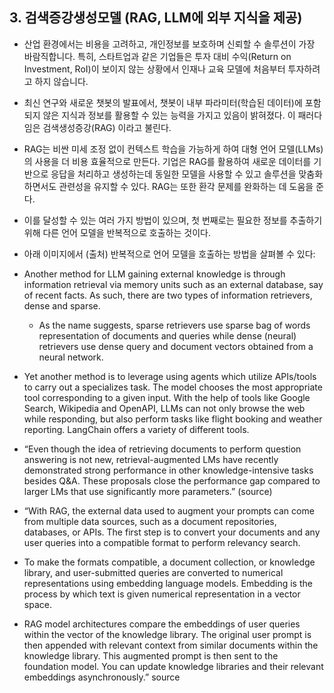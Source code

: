 ## 3. 검색증강생성모델 (RAG, LLM에 외부 지식을 제공)

- 산업 환경에서는 비용을 고려하고, 개인정보를 보호하며 신뢰할 수 솔루션이 가장 바람직합니다. 특히, 스타트업과 같은 기업들은 투자 대비 수익(Return on Investment, RoI)이 보이지 않는 상황에서 인재나 교육 모델에 처음부터 투자하려고 하지 않습니다.

- 최신 연구와 새로운 챗봇의 발표에서, 챗봇이 내부 파라미터(학습된 데이터)에 포함되지 않은 지식과 정보를 활용할 수 있는 능력을 가지고 있음이 밝혀졌다. 이 패러다임은 검색생성증강(RAG) 이라고 불린다.

- RAG는 비싼 미세 조정 없이 컨텍스트 학습을 가능하게 하여 대형 언어 모델(LLMs)의 사용을 더 비용 효율적으로 만든다. 기업은 RAG를 활용하여 새로운 데이터를 기반으로 응답을 처리하고 생성하는데 동일한 모델을 사용할 수 있고 솔루션을 맞춤화 하면서도 관련성을 유지할 수 있다. RAG는 또한 환각 문제를 완화하는 데 도움을 준다.

- 이를 달성할 수 있는 여러 가지 방법이 있으며, 첫 번째로는 필요한 정보를 추출하기 위해 다른 언어 모델을 반복적으로 호출하는 것이다.

- 아래 이미지에서 (출처) 반복적으로 언어 모델을 호출하는 방법을 살펴볼 수 있다:

- Another method for LLM gaining external knowledge is through information retrieval via memory units such as an external database, say of recent facts. As such, there are two types of information retrievers, dense and sparse.
    - As the name suggests, sparse retrievers use sparse bag of words representation of documents and queries while dense (neural) retrievers use dense query and document vectors obtained from a neural network.

- Yet another method is to leverage using agents which utilize APIs/tools to carry out a specializes task. The model chooses the most appropriate tool corresponding to a given input. With the help of tools like Google Search, Wikipedia and OpenAPI, LLMs can not only browse the web while responding, but also perform tasks like flight booking and weather reporting. LangChain offers a variety of different tools.

- “Even though the idea of retrieving documents to perform question answering is not new, retrieval-augmented LMs have recently demonstrated strong performance in other knowledge-intensive tasks besides Q&A. These proposals close the performance gap compared to larger LMs that use significantly more parameters.” (source)

- “With RAG, the external data used to augment your prompts can come from multiple data sources, such as a document repositories, databases, or APIs. The first step is to convert your documents and any user queries into a compatible format to perform relevancy search.

- To make the formats compatible, a document collection, or knowledge library, and user-submitted queries are converted to numerical representations using embedding language models. Embedding is the process by which text is given numerical representation in a vector space.

- RAG model architectures compare the embeddings of user queries within the vector of the knowledge library. The original user prompt is then appended with relevant context from similar documents within the knowledge library. This augmented prompt is then sent to the foundation model. You can update knowledge libraries and their relevant embeddings asynchronously.” source




